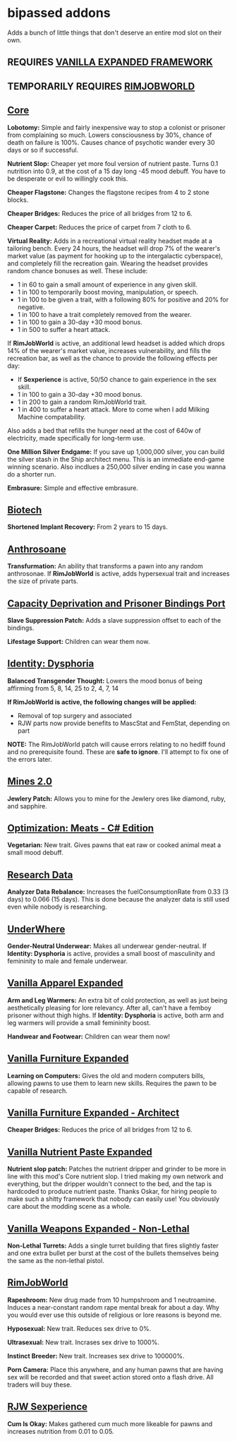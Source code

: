 # bipassed addons

Adds a bunch of little things that don't deserve an entire mod slot on their own.
## REQUIRES [VANILLA EXPANDED FRAMEWORK](https://steamcommunity.com/sharedfiles/filedetails/?id=1854607105)
## TEMPORARILY REQUIRES [RIMJOBWORLD](https://www.loverslab.com/files/file/7257-rimjobworld/)

## [Core](https://store.steampowered.com/app/294100/RimWorld/)
**Lobotomy:** Simple and fairly inexpensive way to stop a colonist or prisoner from complaining so much. Lowers consciousness by 30%, chance of death on failure is 100%. Causes chance of psychotic wander every 30 days or so if successful.

**Nutrient Slop:** Cheaper yet more foul version of nutrient paste. Turns 0.1 nutrition into 0.9, at the cost of a 15 day long -45 mood debuff. You have to be desperate or evil to willingly cook this.

**Cheaper Flagstone:** Changes the flagstone recipes from 4 to 2 stone blocks.

**Cheaper Bridges:** Reduces the price of all bridges from 12 to 6.

**Cheaper Carpet:** Reduces the price of carpet from 7 cloth to 6.

**Virtual Reality:** Adds in a recreational virtual reality headset made at a tailoring bench. Every 24 hours, the headset will drop 7% of the wearer's market value (as payment for hooking up to the intergalactic cyberspace), and completely fill the recreation gain. Wearing the headset provides random chance bonuses as well. These include:
- 1 in 60 to gain a small amount of experience in any given skill.
- 1 in 100 to temporarily boost moving, manipulation, or speech.
- 1 in 100 to be given a trait, with a following 80% for positive and 20% for negative.
- 1 in 100 to have a trait completely removed from the wearer.
- 1 in 100 to gain a 30-day +30 mood bonus.
- 1 in 500 to suffer a heart attack.

If **RimJobWorld** is active, an additional lewd headset is added which drops 14% of the wearer's market value, increases vulnerability, and fills the recreation bar, as well as the chance to provide the following effects per day:
- If **Sexperience** is active, 50/50 chance to gain experience in the sex skill.
- 1 in 100 to gain a 30-day +30 mood bonus.
- 1 in 200 to gain a random RimJobWorld trait.
- 1 in 400 to suffer a heart attack.
More to come when I add Milking Machine compatability.

Also adds a bed that refills the hunger need at the cost of 640w of electricity, made specifically for long-term use.

**One Million Silver Endgame:** If you save up 1,000,000 silver, you can build the silver stash in the Ship architect menu. This is an immediate end-game winning scenario. Also incdlues a 250,000 silver ending in case you wanna do a shorter run.

**Embrasure:** Simple and effective embrasure.

## [Biotech](https://store.steampowered.com/app/1826140/RimWorld__Biotech/)
**Shortened Implant Recovery:** From 2 years to 15 days.

## [Anthrosoane](https://steamcommunity.com/sharedfiles/filedetails/?id=2902258418)
**Transfurmation:** An ability that transforms a pawn into any random anthrosonae. If **RimJobWorld** is active, adds hypersexual trait and increases the size of private parts.

## [Capacity Deprivation and Prisoner Bindings Port](https://steamcommunity.com/sharedfiles/filedetails/?id=2884504605)
**Slave Suppression Patch:** Adds a slave suppression offset to each of the bindings.

**Lifestage Support:** Children can wear them now.

## [Identity: Dysphoria](https://steamcommunity.com/sharedfiles/filedetails/?id=2749597658)
**Balanced Transgender Thought:** Lowers the mood bonus of being affirming from 5, 8, 14, 25 to 2, 4, 7, 14

**If RimJobWorld is active, the following changes will be applied:**
- Removal of top surgery and associated
- RJW parts now provide benefits to MascStat and FemStat, depending on part

**NOTE:** The RimJobWorld patch will cause errors relating to no hediff found and no prerequisite found. These are **safe to ignore**. I'll attempt to fix one of the errors later.

## [Mines 2.0](https://steamcommunity.com/sharedfiles/filedetails/?id=2503894706)
**Jewlery Patch:** Allows you to mine for the Jewlery ores like diamond, ruby, and sapphire.

## [Optimization: Meats - C# Edition](https://steamcommunity.com/sharedfiles/filedetails/?id=2542931556)
**Vegetarian:** New trait. Gives pawns that eat raw or cooked animal meat a small mood debuff.

## [Research Data](https://steamcommunity.com/sharedfiles/filedetails/?id=3001121619)
**Analyzer Data Rebalance:** Increases the fuelConsumptionRate from 0.33 (3 days) to 0.066 (15 days). This is done because the analyzer data is still used even while nobody is researching.

## [UnderWhere](https://steamcommunity.com/sharedfiles/filedetails/?id=1870010563) 
**Gender-Neutral Underwear:** Makes all underwear gender-neutral. If **Identity: Dysphoria** is active, provides a small boost of masculinity and femininity to male and female underwear.

## [Vanilla Apparel Expanded](https://steamcommunity.com/sharedfiles/filedetails/?id=1814987817)
**Arm and Leg Warmers:** An extra bit of cold protection, as well as just being aesthetically pleasing for lore relevancy. After all, can't have a femboy prisoner without thigh highs. If **Identity: Dysphoria** is active, both arm and leg warmers will provide a small femininity boost.

**Handwear and Footwear:** Children can wear them now!

## [Vanilla Furniture Expanded](https://steamcommunity.com/sharedfiles/filedetails/?id=1718190143)
**Learning on Computers:** Gives the old and modern computers bills, allowing pawns to use them to learn new skills. Requires the pawn to be capable of research.

## [Vanilla Furniture Expanded - Architect](https://steamcommunity.com/sharedfiles/filedetails/?id=2608762624)
**Cheaper Bridges:** Reduces the price of all bridges from 12 to 6.

## [Vanilla Nutrient Paste Expanded](https://steamcommunity.com/sharedfiles/filedetails/?id=2920385763)
**Nutrient slop patch:** Patches the nutrient dripper and grinder to be more in line with this mod's Core nutrient slop. I tried making my own network and everything, but the dripper wouldn't connect to the bed, and the tap is hardcoded to produce nutrient paste. Thanks Oskar, for hiring people to make such a shitty framework that nobody can easily use! You obviously care about the modding scene as a whole. 

## [Vanilla Weapons Expanded - Non-Lethal](https://steamcommunity.com/sharedfiles/filedetails/?id=2454918354)
**Non-Lethal Turrets:** Adds a single turret building that fires slightly faster and one extra bullet per burst at the cost of the bullets themselves being the same as the non-lethal pistol.

## [RimJobWorld](https://www.loverslab.com/files/file/7257-rimjobworld/)
**Rapeshroom:** New drug made from 10 humpshroom and 1 neutroamine. Induces a near-constant random rape mental break for about a day. Why you would ever use this outside of religious or lore reasons is beyond me.

**Hyposexual:** New trait. Reduces sex drive to 0%.

**Ultrasexual:** New trait. Incrases sex drive to 1000%.

**Instinct Breeder:** New trait. Increases sex drive to 100000%.

**Porn Camera:** Place this anywhere, and any human pawns that are having sex will be recorded and that sweet action stored onto a flash drive. All traders will buy these.

## [RJW Sexperience](https://www.loverslab.com/topic/193448-mod-rjw-sexperience-continued/)
**Cum Is Okay:** Makes gathered cum much more likeable for pawns and increases nutrition from 0.01 to 0.05.
